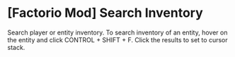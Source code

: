 # [Factorio Mod] Search Inventory
Search player or entity inventory. To search inventory of an entity, hover on the entity and click CONTROL + SHIFT + F. Click the results to set to cursor stack.
